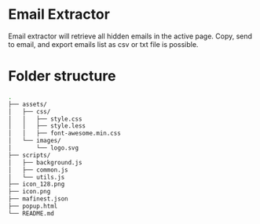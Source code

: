 # Email Extractor
Email extractor will retrieve all hidden emails in the active page. Copy, send to email, and export emails list as csv or txt file is possible.

# Folder structure
``` bash
.
├── assets/
│   ├── css/
│   │   ├── style.css
│   │   ├── style.less
│   │   ├── font-awesome.min.css
│   └── images/
│       └── logo.svg
├── scripts/
│   ├── background.js
│   ├── common.js
│   └── utils.js
├── icon_128.png
├── icon.png
├── mafinest.json
├── popup.html
└── README.md
```